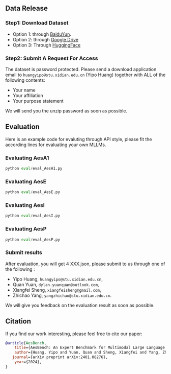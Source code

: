 ## Data Release

### Step1: Download Dataset
- Option 1: through [BaiduYun](https://pan.baidu.com/s/1ghXunZJlIjhXGeSWeIl1sA?pwd=ippl).
- Option 2: through [Google Drive](https://drive.usercontent.google.com/download?id=1KsypUKfaFNNNdG995lUeDwOAu_xK8pax&export=download)
- Option 3: Through [HuggingFace](https://huggingface.co/qyuan/AesBench)

### Step2: Submit A Request For Access
The dataset is password protected. Please send a download application email to `huangyipo@stu.xidian.edu.cn` (Yipo Huang) together with ALL of the following contents:

- Your name
- Your affiliation
- Your purpose statement

We will send you the unzip password as soon as possible.  


## Evaluation 
Here is an example code for evaluting through API style, please fit the according lines for evaluating your own MLLMs.

### Evaluating AesA1
```python
python eval/eval_AesA1.py
```

### Evaluating AesE
```python
python eval/eval_AesE.py
```

### Evaluating AesI
```python
python eval/eval_AesI.py
```

### Evaluating AesP
```python
python eval/eval_AesP.py
```

### Submit results
After evaluation, you will get 4 XXX.json, please submit to us through one of the following :

- Yipo Huang, `huangyipo@stu.xidian.edu.cn`, 
- Quan Yuan, `dylan.yuanquan@outlook.com`,
- Xiangfei Sheng, `xiangfeisheng@gmail.com`,
- Zhichao Yang, `yangzhichao@stu.xidian.edu.cn`.

We will give you feedback on the evaluation result as soon as possible.

## Citation

If you find our work interesting, please feel free to cite our paper:

```bibtex
@article{AesBench,
    title={AesBench: An Expert Benchmark for Multimodal Large Language Models on Image Aesthetics Perception},
    author={Huang, Yipo and Yuan, Quan and Sheng, Xiangfei and Yang, Zhichao and Wu, Haoning and Chen, Pengfei and Yang, Yuzhe and Li, Leida and Lin, Weisi},
   journal={arXiv preprint arXiv:2401.08276},
    year={2024},
}
```
